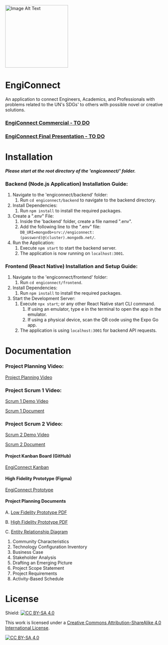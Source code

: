 <p align="left">
  <img src="https://github.com/sharoika/EngiConnect/assets/27317883/87d6fa41-76ec-4ea1-90f4-20258daf6282" width="200" height="200" alt="Image Alt Text">
</p>

# EngiConnect
An application to connect Engineers, Academics, and Professionals with problems related to the UN's SDGs' to others with possible novel or creative solutions.

### [EngiConnect Commercial - TO DO]()

### [EngiConnect Final Presentation - TO DO]()

# Installation

***Please start at the root directory of the 'engiconnect/' folder.***

### Backend (Node.js Application) Installation Guide:

1. Navigate to the 'engiconnect/backend' folder:
    1. Run `cd engiconnect/backend` to navigate to the backend directory. 
2. Install Dependencies:
    1. Run `npm install` to install the required packages.
3. Create a ".env" File:
    1. Inside the 'backend' folder, create a file named ".env".
    2. Add the following line to the ".env" file: `DB_URI=mongodb+srv://engiconnect:(password)@(cluster).mongodb.net/`.
4. Run the Application:
    1. Execute `npm start` to start the backend server.
    2. The application is now running on `localhost:3001`.
  
### Frontend (React Native) Installation and Setup Guide:

1. Navigate to the 'engiconnect/frontend' folder:
    1. Run `cd engiconnect/frontend`.
2. Install Dependencies:
    1. Run `npm install` to install the required packages.
3. Start the Development Server:
    1. Execute `npx start`; or any other React Native start CLI command.
        1. If using an emulator, type e in the terminal to open the app in the emulator.
        2. If using a physical device, scan the QR code using the Expo Go app.
    3. The application is using `localhost:3001` for backend API requests.

# Documentation

### Project Planning Video:
[Project Planning Video](https://youtu.be/eihzUJq9vtk)
### Project Scrum 1 Video:
[Scrum 1 Demo Video](https://www.youtube.com/watch?time_continue=1&v=aKptyWq4gYU&embeds_referring_euri=https%3A%2F%2Fdocs.google.com%2F&embeds_referring_origin=https%3A%2F%2Fdocs.google.com&source_ve_path=Mjg2NjY&feature=emb_logo)

[Scrum 1 Document](https://github.com/sharoika/EngiConnect/blob/337dcfb4767d0528bfc717dba6bfc827e26b507a/Scrums/Scrum%201/Project%20Status%20Report.pdf)

### Project Scrum 2 Video:
[Scrum 2 Demo Video](https://www.youtube.com/watch?v=ogA7YbgL2mQ&ab_channel=MaksimSharoika)

[Scrum 2 Document](https://github.com/sharoika/EngiConnect/blob/b3d44b837e13211f0c50adb23316e61579659b0a/Scrums/Scrum%202/Project%20Status%20Report.pdf)
<!---#### Project Final Submission Video: --->

#### Project Kanban Board (GitHub)
[EngiConnect Kanban](https://github.com/users/sharoika/projects/1/views/2)

#### High Fidelity Prototype (Figma)
[EngiConnect Prototype](https://www.figma.com/proto/S18fQAAUFlLbFd9iSoSWCy/EngiConnect?type=design&node-id=6-78&t=3ncTEZephW6UAmal-1&scaling=scale-down&page-id=0%3A1&starting-point-node-id=6%3A120&show-proto-sidebar=1&mode=desig)

#### Project Planning Documents
A. [Low Fidelity Prototype PDF](https://github.com/sharoika/EngiConnect/blob/18ad520ce97a002a7e71b8691a122287fccddc30/Project%20Planning/PDFs/Lo-Fi%20Prototype.pdf)

B. [High Fidelity Prototype PDF](https://github.com/sharoika/EngiConnect/blob/18ad520ce97a002a7e71b8691a122287fccddc30/Project%20Planning/PDFs/Hi-Fi%20Prototype.pdf)

C. [Entity Relationship Diagram](https://github.com/sharoika/EngiConnect/blob/18ad520ce97a002a7e71b8691a122287fccddc30/Project%20Planning/PDFs/MVP%201%20Entity%20Relationship%20Diagram.png)

1. Community Characteristics
2. Technology Configuration Inventory
3. Business Case
4. Stakeholder Analysis
5. Drafting an Emerging Picture
6. Project Scope Statement
7. Project Requirements
8. Activity-Based Schedule

# License

Shield: [![CC BY-SA 4.0][cc-by-sa-shield]][cc-by-sa]

This work is licensed under a
[Creative Commons Attribution-ShareAlike 4.0 International License][cc-by-sa].

[![CC BY-SA 4.0][cc-by-sa-image]][cc-by-sa]

[cc-by-sa]: http://creativecommons.org/licenses/by-sa/4.0/
[cc-by-sa-image]: https://licensebuttons.net/l/by-sa/4.0/88x31.png
[cc-by-sa-shield]: https://img.shields.io/badge/License-CC%20BY--SA%204.0-lightgrey.svg
